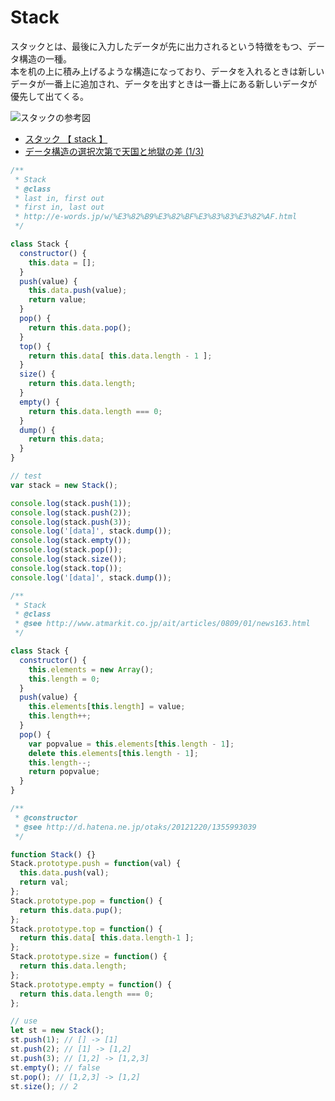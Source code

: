 # Stack

スタックとは、最後に入力したデータが先に出力されるという特徴をもつ、データ構造の一種。  
本を机の上に積み上げるような構造になっており、データを入れるときは新しいデータが一番上に追加され、データを出すときは一番上にある新しいデータが優先して出てくる。  

![スタックの参考図](http://image.itmedia.co.jp/ait/articles/0809/01/r20algorithm0201.jpg)

- [スタック 【 stack 】](http://e-words.jp/w/%E3%82%B9%E3%82%BF%E3%83%83%E3%82%AF.html)
- [データ構造の選択次第で天国と地獄の差 (1/3)](http://www.atmarkit.co.jp/ait/articles/0809/01/news163.html)


```js
/**
 * Stack
 * @class
 * last in, first out
 * first in, last out
 * http://e-words.jp/w/%E3%82%B9%E3%82%BF%E3%83%83%E3%82%AF.html
 */

class Stack {
  constructor() {
    this.data = [];
  }
  push(value) {
    this.data.push(value);
    return value;
  }
  pop() {
    return this.data.pop();
  }
  top() {
    return this.data[ this.data.length - 1 ];
  }
  size() {
    return this.data.length;
  }
  empty() {
    return this.data.length === 0;
  }
  dump() {
    return this.data;
  }
}

// test
var stack = new Stack();

console.log(stack.push(1));
console.log(stack.push(2));
console.log(stack.push(3));
console.log('[data]', stack.dump());
console.log(stack.empty());
console.log(stack.pop());
console.log(stack.size());
console.log(stack.top());
console.log('[data]', stack.dump());
```


```js
/**
 * Stack
 * @class
 * @see http://www.atmarkit.co.jp/ait/articles/0809/01/news163.html
 */

class Stack {
  constructor() {
    this.elements = new Array();
    this.length = 0;
  }
  push(value) {
    this.elements[this.length] = value;
    this.length++;
  }
  pop() {
    var popvalue = this.elements[this.length - 1];
    delete this.elements[this.length - 1];
    this.length--;
    return popvalue;
  }
}
```

```js
/**
 * @constructor
 * @see http://d.hatena.ne.jp/otaks/20121220/1355993039
 */

function Stack() {}
Stack.prototype.push = function(val) {
  this.data.push(val);
  return val;
};
Stack.prototype.pop = function() {
  return this.data.pup();
};
Stack.prototype.top = function() {
  return this.data[ this.data.length-1 ];
};
Stack.prototype.size = function() {
  return this.data.length;
};
Stack.prototype.empty = function() {
  return this.data.length === 0;
};

// use
let st = new Stack();
st.push(1); // [] -> [1]
st.push(2); // [1] -> [1,2]
st.push(3); // [1,2] -> [1,2,3]
st.empty(); // false
st.pop(); // [1,2,3] -> [1,2]
st.size(); // 2
```
